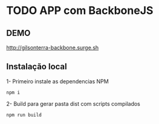 # TODO APP com BackboneJS

## DEMO
http://gilsonterra-backbone.surge.sh

## Instalação local

1- Primeiro instale as dependencias NPM

```
npm i
```

2- Build para gerar pasta dist com scripts compilados
```
npm run build
```

